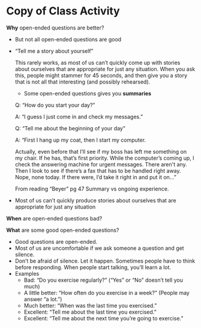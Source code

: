 # Copy of Class Activity

**Why** open-ended questions are better?

- But not all open-ended questions are good
- “Tell me a story about yourself”
    
    This rarely works, as most of us can’t quickly come up with stories about ourselves that are appropriate for just any situation. When you ask this, people might stammer for 45 seconds, and then give you a story that is not all that interesting (and possibly rehearsed).
    
    - Some open-ended questions gives you **summaries**
    
    Q: “How do you start your day?”
    
    A: “I guess I just come in and check my messages.”
    
    Q: “Tell me about the beginning of your day”
    
    A: “First I hang up my coat, then I start my computer.
    
    Actually, even before that I’ll see if my boss has left me something on my chair. If he has, that’s first priority. While the computer’s coming up, I check the answering machine for urgent messages. There aren't any. Then I look to see if there’s a fax that has to be handled right away. Nope, none today. If there were, I’d take it right in and put it on…”
    
    From reading “Beyer” pg 47 Summary vs ongoing experience.
    
- Most of us can’t quickly produce stories about ourselves that are appropriate for just any situation

**When** are open-ended questions bad?

**What** are some good open-ended questions?

- Good questions are open-ended.
- Most of us are uncomfortable if we ask someone a question and get silence.
- Don’t be afraid of silence. Let it happen. Sometimes people have to think before responding. When people start talking, you’ll learn a lot.
- Examples
    - Bad: “Do you exercise regularly?” (“Yes” or “No” doesn’t tell you much)
    - A little better: “How often do you exercise in a week?” (People may answer “a lot.”)
    - Much better: “When was the last time you exercised.”
    - Excellent: “Tell me about the last time you exercised.”
    - Excellent: “Tell me about the next time you’re going to exercise.”